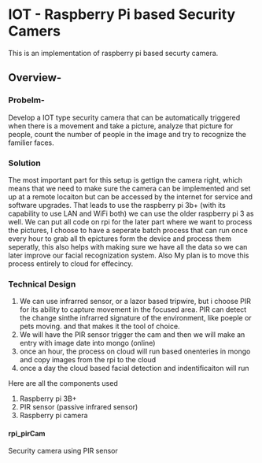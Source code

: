 # IOT - Raspberry Pi based Security Camers
This is an implementation of raspberry pi based securty camera.

## Overview- 
### Probelm- 
Develop a IOT type security camera that can be automatically triggered when there is a movement and take a picture, analyze that picture for people, count the number of people in the image and try to recognize the familier faces.

### Solution
The most important part for this setup is gettign the camera right, which means that we need to make sure the camera can be implemented and set up at a remote locaiton but can be accessed by the internet for service and software upgrades.
That leads to use the raspberry pi 3b+ (with its capability to use LAN and WiFi both) we can use the older raspberry pi 3 as well.
We can put all code on rpi for the later part where we want to process the pictures, I choose to have a seperate batch process that can run once every hour to grab all th epictures form the device and process them seperatly, this also helps with making sure we have all the data so we can later improve our facial recognization system. Also My plan is to move this process entirely to cloud for effecincy.

### Technical Design
1. We can use infrarred sensor, or a lazor based tripwire, but i choose PIR for its ability to capture movement in the focused area. PIR can detect the change sinthe infrarred signature of the environment, like poeple or pets moving. and that makes it the tool of choice.
2. We will have the PIR sensor trigger the cam and then we will make an entry with image date into mongo (online) 
3. once an hour, the process on cloud will run based onenteries in mongo and copy images from the rpi to the cloud
4. once a day the cloud based facial detection and indentificaiton will run

Here are all the components used
1. Raspberry pi 3B+
2. PIR sensor (passive infrared sensor)
3. Raspberry pi camera 


#### rpi_pirCam
Security camera using PIR sensor 
